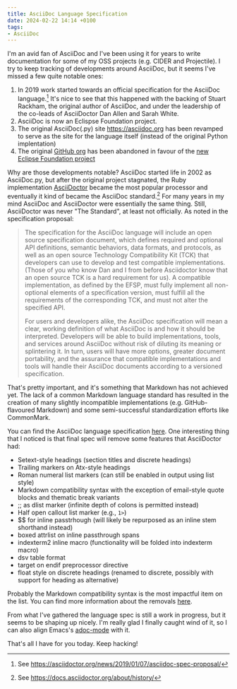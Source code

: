 ```yaml
---
title: AsciiDoc Language Specification
date: 2024-02-22 14:14 +0100
tags:
- AsciiDoc
---
```


I'm an avid fan of AsciiDoc and I've been using it for years to write
documentation for some of my OSS projects (e.g. CIDER and Projectile). I try to
keep tracking of developments around AsciiDoc, but it seems I've missed a few
quite notable ones:

1. In 2019 work started towards an official specification for the AsciiDoc
   language.[^1] It's nice to see that this happened with the backing of Stuart
   Rackham, the original author of AsciiDoc, and under the leadership of the co-leads of AsciiDoctor Dan Allen and Sarah White.
2. AsciiDoc is now an Eclispse Foundation project.
3. The original AsciiDoc(.py) site <https://asciidoc.org> has been revamped to serve as the site for the language itself (instead of the original Python implentation)
4. The original [GitHub org](https://github.com/asciidoc) has been abandoned in
favour of the [new Eclipse Foundation project](https://gitlab.eclipse.org/eclipse/asciidoc)

Why are those developments notable? AsciiDoc started life in 2002 as
AsciiDoc.py, but after the original project stagnated, the Ruby implementation
[AsciiDoctor](https://asciidoctor.org) became the most popular processor and
eventually it kind of became the AsciiDoc standard.[^2] For many years in my
mind AsciiDoc and AsciiDoctor were essentially the same thing. Still,
AsciiDoctor was never "The Standard", at least not officially. As noted in the specification proposal:

> The specification for the AsciiDoc language will include an open source
> specification document, which defines required and optional API definitions,
> semantic behaviors, data formats, and protocols, as well as an open source
> Technology Compatibility Kit (TCK) that developers can use to develop and test
> compatible implementations. (Those of you who know Dan and I from before
> Asciidoctor know that an open source TCK is a hard requirement for us). A
> compatible implementation, as defined by the EFSP, must fully implement all
> non-optional elements of a specification version, must fulfill all the
> requirements of the corresponding TCK, and must not alter the specified API.
>
> For users and developers alike, the AsciiDoc specification will mean a clear,
> working definition of what AsciiDoc is and how it should be
> interpreted. Developers will be able to build implementations, tools, and
> services around AsciiDoc without risk of diluting its meaning or splintering
> it. In turn, users will have more options, greater document portability, and
> the assurance that compatible implementations and tools will handle their
> AsciiDoc documents according to a versioned specification.

That's pretty important, and it's something that Markdown has not achieved yet.
The lack of a common Markdown language standard has resulted in the creation
of many slightly incompatible implementations (e.g. GitHub-flavoured Markdown)
and some semi-successful standardization efforts like CommonMark.

You can find the AsciiDoc language specification
[here](https://gitlab.eclipse.org/eclipse/asciidoc-lang/asciidoc-lang). One
interesting thing that I noticed is that final spec will remove some features that
AsciiDoctor had:

* Setext-style headings (section titles and discrete headings)
* Trailing markers on Atx-style headings
* Roman numeral list markers (can still be enabled in output using list style)
* Markdown compatibility syntax with the exception of email-style quote blocks and thematic break variants
* ;; as dlist marker (infinite depth of colons is permitted instead)
* Half open callout list marker (e.g., `1>`)
* $$ for inline passtrhough (will likely be repurposed as an inline stem shorthand instead)
* boxed attrlist on inline passthrough spans
* indexterm2 inline macro (functionality will be folded into indexterm macro)
* dsv table format
* target on endif preprocessor directive
* float style on discrete headings (renamed to discrete, possibly with support for heading as alternative)

Probably the Markdown compatibility syntax is the most impactful item on the list. You
can find more information about the removals
[here](https://gitlab.eclipse.org/eclipse/asciidoc-lang/asciidoc-lang/-/blob/main/spec/outline.adoc?ref_type=heads#user-content-removed-syntax).

From what I've gathered the language spec is still a work in progress, but it seems to be shaping up nicely. I'm really glad
I finally caught wind of it, so I can also align Emacs's [adoc-mode](https://github.com/bbatsov/adoc-mode) with it.

That's all I have for you today. Keep hacking!

[^1]: See <https://asciidoctor.org/news/2019/01/07/asciidoc-spec-proposal/>
[^2]: See <https://docs.asciidoctor.org/about/history/>
